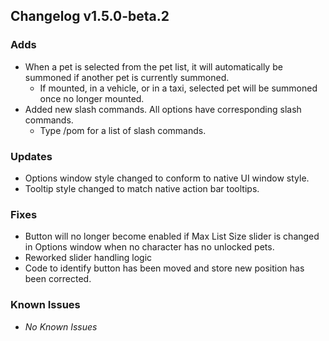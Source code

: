 
## Changelog v1.5.0-beta.2

### Adds
* When a pet is selected from the pet list, it will automatically be summoned if another pet is currently summoned. 
  * If mounted, in a vehicle, or in a taxi, selected pet will be summoned once no longer mounted.
* Added new slash commands. All options have corresponding slash commands.
  * Type /pom for a list of slash commands.

### Updates
* Options window style changed to conform to native UI window style.
* Tooltip style changed to match native action bar tooltips.

### Fixes
* Button will no longer become enabled if Max List Size slider is changed in Options window when no character has no unlocked pets.
* Reworked slider handling logic
* Code to identify button has been moved and store new position has been corrected.

### Known Issues
* *No Known Issues*
